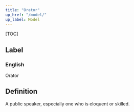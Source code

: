 ```yaml
---
title: "Orator"
up_href: "/model/"
up_label: Model
---
```


[TOC]

## Label

### English
Orator


## Definition
A public speaker, especially one who is eloquent or skilled. 


    
